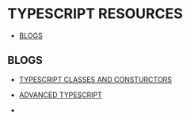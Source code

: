 # TYPESCRIPT RESOURCES

- [BLOGS](#blogs)

## BLOGS

- [TYPESCRIPT CLASSES AND CONSTURCTORS](https://ultimatecourses.com/blog/typescript-classes-and-constructors)
- [ADVANCED TYPESCRIPT](https://angularexperts.io/blog/advanced-typescript?ref=dailydev)

- [](https://javascript.plainenglish.io/master-typescript-all-features-demonstrated-with-fullstack-code-examples-357854c11dda)
